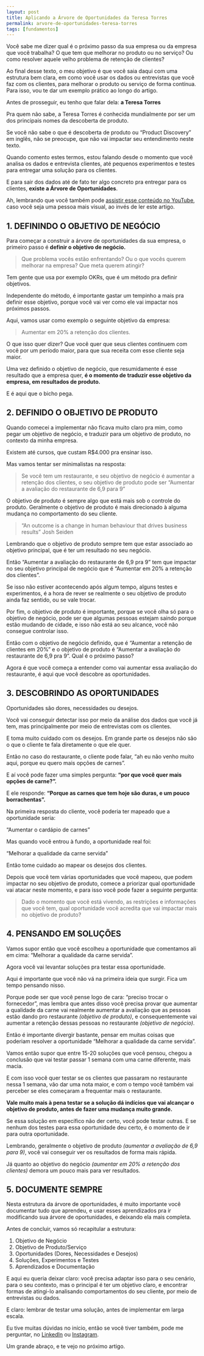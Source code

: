 ```yaml
---
layout: post
title: Aplicando a Árvore de Oportunidades da Teresa Torres
permalink: arvore-de-oportunidades-teresa-torres
tags: [fundamentos]
---
```


Você sabe me dizer qual é o próximo passo da sua empresa ou da empresa que você trabalha? O que tem que melhorar no produto ou no serviço? Ou como resolver aquele velho problema de retenção de clientes?

Ao final desse texto, o meu objetivo é que você saia daqui com uma estrutura bem clara, em como você usar os dados ou entrevistas que você faz com os clientes, para melhorar o produto ou serviço de forma contínua. Para isso, vou te dar um exemplo prático ao longo do artigo.

Antes de prosseguir, eu tenho que falar dela: **a Teresa Torres**

Pra quem não sabe, a Teresa Torres é conhecida mundialmente por ser um dos principais nomes da descoberta de produto.

Se você não sabe o que é descoberta de produto ou “Product Discovery” em inglês, não se preocupe, que não vai impactar seu entendimento neste texto.

Quando comento estes termos, estou falando desde o momento que você analisa os dados e entrevista clientes, até pequenos experimentos e testes para entregar uma solução para os clientes.

E para sair dos dados até de fato ter algo concreto pra entregar para os clientes, **existe a Árvore de Oportunidades**.

Ah, lembrando que você também pode [assistir esse conteúdo no YouTube](https://youtu.be/VRM-5sKgnMw), caso você seja uma pessoa mais visual, ao invés de ler este artigo.

## 1. DEFININDO O OBJETIVO DE NEGÓCIO

Para começar a construir a árvore de oportunidades da sua empresa, o primeiro passo é **definir o objetivo de negócio.**

> Que problema vocês estão enfrentando? Ou o que vocês querem melhorar na empresa? Que meta querem atingir?  

Tem gente que usa por exemplo OKRs, que é um método pra definir objetivos.

Independente do método, é importante gastar um tempinho a mais pra definir esse objetivo, porque você vai ver como ele vai impactar nos próximos passos.

Aqui, vamos usar como exemplo o seguinte objetivo da empresa: 

> Aumentar em 20% a retenção dos clientes.  

O que isso quer dizer? Que você quer que seus clientes continuem com você por um período maior, para que sua receita com esse cliente seja maior.

Uma vez definido o objetivo de negócio, que resumidamente é esse resultado que a empresa quer, **é o momento de traduzir esse objetivo da empresa, em resultados de produto.**

E é aqui que o bicho pega.

## 2. DEFINIDO O OBJETIVO DE PRODUTO

Quando comecei a implementar não ficava muito claro pra mim, como pegar um objetivo de negócio, e traduzir para um objetivo de produto, no contexto da minha empresa.

Existem até cursos, que custam R$4.000 pra ensinar isso.

Mas vamos tentar ser minimalistas na resposta:

> Se você tem um restaurante, e seu objetivo de negócio é aumentar a retenção dos clientes, o seu objetivo de produto pode ser “Aumentar a avaliação do restaurante de 6,9 para 9”  

O objetivo de produto é sempre algo que está mais sob o controle do produto. Geralmente o objetivo de produto é mais direcionado à alguma mudança no comportamento do seu cliente.

> “An outcome is a change in human behaviour that drives business results” Josh Seiden   

Lembrando que o objetivo de produto sempre tem que estar associado ao objetivo principal, que é ter um resultado no seu negócio.

Então “Aumentar a avaliação do restaurante de 6,9 pra 9” tem que impactar no seu objetivo principal de negócio que é “Aumentar em 20% a retenção dos clientes”.

Se isso não estiver acontecendo após algum tempo, alguns testes e experimentos, é a hora de rever se realmente o seu objetivo de produto ainda faz sentido, ou se vale trocar.

Por fim, o objetivo de produto é importante, porque se você olha só para o objetivo de negócio, pode ser que algumas pessoas estejam saindo porque estão mudando de cidade, e isso não está ao seu alcance, você não consegue controlar isso.

Então com o objetivo de negócio definido, que é “Aumentar a retenção de clientes em 20%” e o objetivo de produto é “Aumentar a avaliação do restaurante de 6,9 pra 9”. Qual é o próximo passo?

Agora é que você começa a entender como vai aumentar essa avaliação do restaurante, é aqui que você descobre as oportunidades.

## 3. DESCOBRINDO AS OPORTUNIDADES
Oportunidades são dores, necessidades ou desejos.

Você vai conseguir detectar isso por meio da análise dos dados que você já tem, mas principalmente por meio de entrevistas com os clientes.

E toma muito cuidado com os desejos. Em grande parte os desejos não são o que o cliente te fala diretamente o que ele quer.

Então no caso do restaurante, o cliente pode falar, “ah eu não venho muito aqui, porque eu quero mais opções de carnes”. 

E aí você pode fazer uma simples pergunta: **“por que você quer mais opções de carne?”.** 

E ele responde: **“Porque as carnes que tem hoje são duras, e um pouco borrachentas”.**

Na primeira resposta do cliente, você poderia ter mapeado que a oportunidade seria: 

“Aumentar o cardápio de carnes”

Mas quando você entrou à fundo, a oportunidade real foi:

“Melhorar a qualidade da carne servida”

Então tome cuidado ao mapear os desejos dos clientes.

Depois que você tem várias oportunidades que você mapeou, que podem impactar no seu objetivo de produto, comece a priorizar qual oportunidade vai atacar neste momento, e para isso você pode fazer a seguinte pergunta:

> Dado o momento que você está vivendo, as restrições e informações que você tem, qual oportunidade você acredita que vai impactar mais no objetivo de produto?  

## 4. PENSANDO EM SOLUÇÕES

Vamos supor então que você escolheu a oportunidade que comentamos ali em cima: “Melhorar a qualidade da carne servida”.

Agora você vai levantar soluções pra testar essa oportunidade.

Aqui é importante que você não vá na primeira ideia que surgir. Fica um tempo pensando nisso.

Porque pode ser que você pense logo de cara: “preciso trocar o fornecedor”, mas lembra que antes disso você precisa provar que aumentar a qualidade da carne vai realmente aumentar a avaliação que as pessoas estão dando pro restaurante _(objetivo de produto)_, e consequentemente vai aumentar a retenção dessas pessoas no restaurante _(objetivo de negócio)_.

Então é importante divergir bastante, pensar em muitas coisas que poderiam resolver a oportunidade “Melhorar a qualidade da carne servida”.

Vamos então supor que entre 15-20 soluções que você pensou, chegou a conclusão que vai testar passar 1 semana com uma carne diferente, mais macia.

E com isso você quer testar se os clientes que passaram no restaurante nessa 1 semana, vão dar uma nota maior, e com o tempo você também vai perceber se eles começaram a frequentar mais o restaurante.

**Vale muito mais à pena testar se a solução dá indícios que vai alcançar o objetivo de produto, antes de fazer uma mudança muito grande.**

Se essa solução em específico não der certo, você pode testar outras. E se nenhum dos testes para essa oportunidade deu certo, é o momento de ir para outra oportunidade.

Lembrando, geralmente o objetivo de produto _(aumentar a avaliação de 6,9 para 9)_, você vai conseguir ver os resultados de forma mais rápida.

Já quanto ao objetivo do negócio _(aumentar em 20% a retenção dos clientes)_ demora um pouco mais para ver resultados.

## 5. DOCUMENTE SEMPRE

Nesta estrutura da árvore de oportunidades, é muito importante você documentar tudo que aprendeu, e usar esses aprendizados pra ir modificando sua árvore de oportunidades, e deixando ela mais completa.

Antes de concluir, vamos só recapitular a estrutura:

1. Objetivo de Negócio
2. Objetivo de Produto/Serviço
3. Oportunidades (Dores, Necessidades e Desejos)
4. Soluções, Experimentos e Testes
5. Aprendizados e Documentação

E aqui eu queria deixar claro: você precisa adaptar isso para o seu cenário, para o seu contexto, mas o principal é ter um objetivo claro, e encontrar formas de atingi-lo analisando comportamentos do seu cliente, por meio de entrevistas ou dados.

E claro: lembrar de testar uma solução, antes de implementar em larga escala.

Eu tive muitas dúvidas no início, então se você tiver também, pode me perguntar, no [LinkedIn](https://www.linkedin.com/in/giampaolo-lepore/) ou [Instagram](https://www.instagram.com/ogiampaolo/).

Um grande abraço, e te vejo no próximo artigo.

